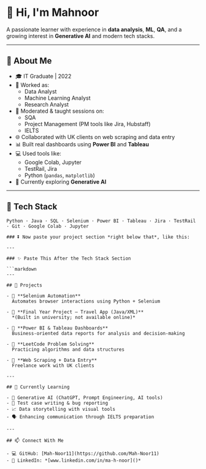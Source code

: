 # 👋 Hi, I'm Mahnoor

A passionate learner with experience in **data analysis**, **ML**, **QA**, and a growing interest in **Generative AI** and modern tech stacks.

---

## 💼 About Me

- 🎓 IT Graduate | 2022
- 🧠 Worked as:
  - Data Analyst
  - Machine Learning Analyst
  - Research Analyst
- 🧪 Moderated & taught sessions on:
  - SQA
  - Project Management (PM tools like Jira, Hubstaff)
  - IELTS
- 🌐 Collaborated with UK clients on web scraping and data entry
- 📊 Built real dashboards using **Power BI** and **Tableau**
- 💻 Used tools like:
  - Google Colab, Jupyter
  - TestRail, Jira
  - Python (`pandas`, `matplotlib`)
- 🤖 Currently exploring **Generative AI**

---

## 🔧 Tech Stack

```text
Python · Java · SQL · Selenium · Power BI · Tableau · Jira · TestRail · Git · Google Colab · Jupyter

### ⏬ Now paste your project section *right below that*, like this:

---

### ✨ Paste This After the Tech Stack Section

```markdown
---

## 🚀 Projects

- 📌 **Selenium Automation**  
  Automates browser interactions using Python + Selenium

- 📌 **Final Year Project – Travel App (Java/XML)**  
  *(Built in university; not available online)*

- 📌 **Power BI & Tableau Dashboards**  
  Business-oriented data reports for analysis and decision-making

- 📌 **LeetCode Problem Solving**  
  Practicing algorithms and data structures

- 📌 **Web Scraping + Data Entry**  
  Freelance work with UK clients

---

## 🌱 Currently Learning

- 🤖 Generative AI (ChatGPT, Prompt Engineering, AI tools)
- 🧪 Test case writing & bug reporting
- 📈 Data storytelling with visual tools
- 🗣️ Enhancing communication through IELTS preparation

---

## 📫 Connect With Me

- 💻 GitHub: [Mah-Noor11](https://github.com/Mah-Noor11)
- 💼 LinkedIn: *[www.linkedin.com/in/ma-h-noor]()*
